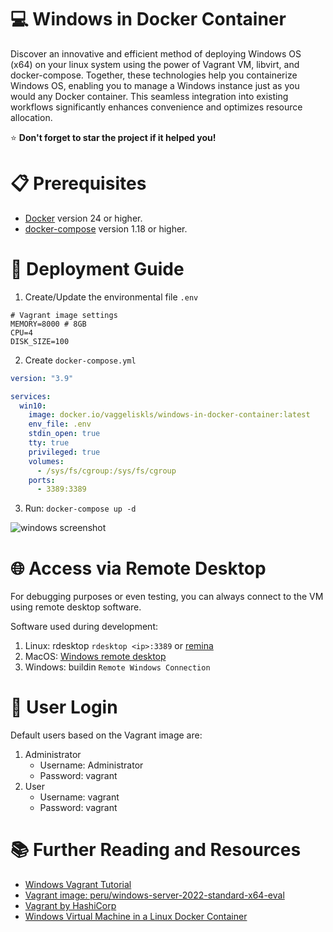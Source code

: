# 💻 Windows in Docker Container
Discover an innovative and efficient method of deploying Windows OS (x64) on your linux system using the power of Vagrant VM, libvirt, and docker-compose. Together, these technologies help you containerize Windows OS, enabling you to manage a Windows instance just as you would any Docker container. This seamless integration into existing workflows significantly enhances convenience and optimizes resource allocation.

⭐ **Don't forget to star the project if it helped you!**

# 📋 Prerequisites

- [Docker](https://www.docker.com/) version 24 or higher.
- [docker-compose](https://www.docker.com/) version 1.18 or higher.

# 🚀 Deployment Guide

1. Create/Update the environmental file `.env`
```
# Vagrant image settings
MEMORY=8000 # 8GB
CPU=4
DISK_SIZE=100
```
2. Create `docker-compose.yml`
```yaml
version: "3.9"

services:
  win10:
    image: docker.io/vaggeliskls/windows-in-docker-container:latest
    env_file: .env
    stdin_open: true
    tty: true
    privileged: true
    volumes:
      - /sys/fs/cgroup:/sys/fs/cgroup
    ports:
      - 3389:3389
```
3. Run: `docker-compose up -d`

![windows screenshot](https://github.com/vaggeliskls/windows-in-docker-container/blob/main/images/screen-1.png?raw=true )

# 🌐 Access via Remote Desktop
For debugging purposes or even testing, you can always connect to the VM using remote desktop software.

Software used during development:

1. Linux: rdesktop `rdesktop <ip>:3389` or [remina](https://remmina.org/)
2. MacOS: [Windows remote desktop](https://apps.apple.com/us/app/microsoft-remote-desktop/id1295203466?mt=12)
3. Windows: buildin `Remote Windows Connection` 

# 🔑 User Login
Default users based on the Vagrant image are:

1. Administrator
    - Username: Administrator
    - Password: vagrant
1. User
    - Username: vagrant
    - Password: vagrant

# 📚 Further Reading and Resources

- [Windows Vagrant Tutorial](https://github.com/SecurityWeekly/vulhub-lab)
- [Vagrant image: peru/windows-server-2022-standard-x64-eval](https://app.vagrantup.com/peru/boxes/windows-server-2022-standard-x64-eval)
- [Vagrant by HashiCorp](https://www.vagrantup.com/)
- [Windows Virtual Machine in a Linux Docker Container](https://medium.com/axon-technologies/installing-a-windows-virtual-machine-in-a-linux-docker-container-c78e4c3f9ba1)
